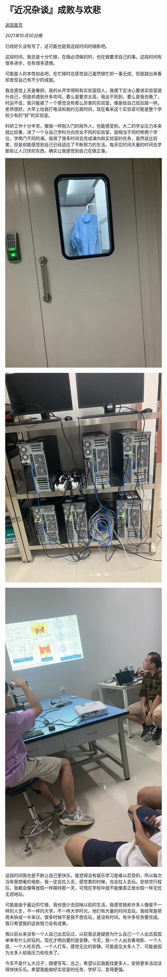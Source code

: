 # 『近况杂谈』成败与欢悲

[返回首页](../)

*2021年10月30日晚*

已经好久没有写了，这可能也是我这段时间的缩影吧。

这段时间，我总是十分忙碌，在做必须做的时，也在做要求自己的事。这段时间有很多进步，也有很多遗憾。

可能是人的本性如此吧，在忙碌时总感觉自己虽然很忙却一事无成，但是跳出来看却发现自己有不少的成就。

我总感觉上天是眷顾，我的从开学得知有实验室招人，我便下定决心要进实验室提升自己，但是却遇到许多坎坷，要么是要求太高，我达不到到，要么是我去晚了，时运不佳，我只能报了一个感觉没有那么厉害的实验室，像是给自己找后路一样。老师很好，大早上给我打电话和我约见面时间，现在看来这个实验室可能是整个学校少有的“好”的实验室。

科研工作十分辛苦，像我一样刚入门的局外人，也能感受到。大二的学业压力本来就比较重，进了一个与自己学科方向完全不同的实验室，就相当于同时修两个学位，学两门不同的课。我用了很多时间去完成课内和实验室的任务，虽然说比较累，但是却能感觉到自己已经适应了不断努力的生活。每天花时间大量的时间去学那些让人讨厌的东西，确实让我感觉到自己在做正事。

![x](../att/21103001/1.jpg)

![x](../att/21103001/2.jpg)

![x](../att/21103001/3.jpg)

这段时间我也是不断让自己更快乐，我觉得没有娱乐学习是难以忍受的，所以每次当有我想看的电影，我一定会拉入去，感觉累的时候，也会拉入去玩。安排完行程后，我都会像等放假一样期待那一天，可惜在学校中就不能像真正放长假一样无忧无虑地玩。

可能是由于最近的忙碌，我也很少去回味以前的生活。我感觉我和许多人像是不一样的人生，不一样的大学，不一样大学时光，他们有大量的时间去玩，我经常是把周末拆成一半来过。很多时候不是我不想去玩，是没有时间，有许多任务要完成。我只希望我的这些努力会有成果。


我以前从来没有一个人自己出去玩过，以前我总是疑惑为什么自己一个人出去孤孤单单有什么好玩的。现在才明白要的是安静，今天，我一个人出去看电影、一个人逛、一个人吃东西、一个人打车，感觉无比的安静。可能是见太多人了、可能是因为太多人给我压力和任务了。

今天不是什么大日子，随便写写。总之，希望以后我能找更多人，安排更多活动活得快快乐乐。希望我能做好实验室的任务、学好习、变得更强。
